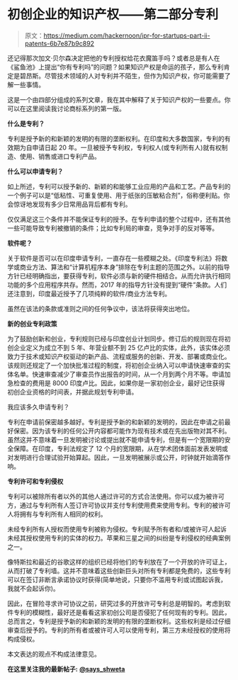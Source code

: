 # 初创企业的知识产权——第二部分专利

> 原文：<https://medium.com/hackernoon/ipr-for-startups-part-ii-patents-6b7e87b9c892>

还记得那次加文·贝尔森决定把他的专利授权给花衣魔笛手吗？或者总是有人在《鲨鱼池》上提出“你有专利吗”的问题？如果知识产权是命运的孩子，那么专利肯定是碧昂斯。尽管技术领域的人对专利并不陌生，但作为知识产权，你可能需要了解一些事情。

这是一个由四部分组成的系列文章，我在其中解释了关于知识产权的一些要点。你可以在这里阅读我讨论商标系列的第一版。

**什么是专利？**

专利是授予新的和新颖的发明的有限的垄断权利。在印度和大多数国家，专利的有效期为自申请日起 20 年。一旦被授予专利权，专利权人(或专利所有人)就有权制造、使用、销售或进口专利产品。

**什么可以申请专利？**

如上所述，专利可以授予新的、新颖的和能够工业应用的产品和工艺。产品专利的一个例子可以是“低粘性、可重复使用、用于纸张的压敏粘合剂”，俗称便利贴。你会惊讶地发现有多少日常用品背后都有专利。

仅仅满足这三个条件并不能保证专利的授予。在专利申请的整个过程中，还有其他一些可能导致专利被撤销的条件；比如专利局的审查，竞争对手的反对等等。

**软件呢？**

关于软件是否可以在印度申请专利，一直存在一些模糊之处。《印度专利法》将数学或商业方法、算法和“计算机程序本身”排除在专利主题的范围之外。以前的指导方针已经明确指出，要获得专利，软件必须与新的硬件相结合。从而允许执行相同功能的多个应用程序共存。然而，2017 年的指导方针没有提到“硬件”条款。人们还注意到，印度最近授予了几项纯粹的软件/商业方法专利。

虽然在该法的条款或准则之间的任何争议中，该法将获得突出地位。

**新的创业专利政策**

为了鼓励创新和创业，专利规则已经与印度创业计划同步。修订后的规则现在将初创企业定义为成立不到 5 年、年营业额不到 25 亿卢比的实体，此外，该实体必须致力于技术或知识产权驱动的新产品、流程或服务的创新、开发、部署或商业化。该规则还规定了一个加快批准过程的制度，将初创企业纳入可以申请快速审查的实体名单。快速审查减少了审查员作出报告的时间，从一个月到两个月不等。申请加急检查的费用是 8000 印度卢比。因此，如果你是一家初创企业，最好记住获得初创企业资格的时间表，并据此规划专利申请。

我应该多久申请专利？

专利在申请前保密越多越好。专利是授予新的和新颖的发明的，因此在申请之前最好保密。因为该专利的任何公开内容都可能作为现有技术或在先出版物对其不利。虽然这并不意味着一旦发明被讨论或提出就不能申请专利，但是有一个宽限期的安全保障。在印度，专利法规定了 12 个月的宽限期，从在学术团体面前发表发明或对发明进行合理试验开始算起。因此，一旦发明被展示或公开，时钟就开始滴答作响。

**专利许可和专利侵权**

专利可以被除所有者以外的其他人通过许可的方式合法使用。你可以成为被许可方，通过与专利所有人签订许可协议并支付专利使用费来使用专利。专利的被许可人将拥有与专利所有人相同的权利。

未经专利所有人授权而使用专利被称为侵权。专利赋予所有者和/或被许可人起诉未经其授权使用专利的实体的权力。苹果和三星之间的纠纷是专利侵权的经典案例之一。

像特斯拉和最近的谷歌这样的组织已经将他们的专利放在了一个开放的许可证上，从而打破了专利墙。这并不意味着这些创新巨头对所有专利都是免费的，这些专利可以在签订非断言承诺协议时获得(简单地说，只要你不滥用专利或试图起诉我，我就不会起诉你)。

因此，在冒险寻求许可协议之前，研究过多的开放许可专利总是明智的。考虑到软件专利的模糊性，最好还是看看这家初创公司是否侵犯了任何现有的专利。因此，总而言之，专利是授予新的和新颖的发明的有限的垄断权利。这些权利是经过仔细审查后授予的。专利的所有者或被许可人可以使用专利，第三方未经授权的使用将构成侵权。

本文表达的观点不构成法律意见。

**在这里关注我的最新帖子:** [**@says_shweta**](https://twitter.com/says_shweta)